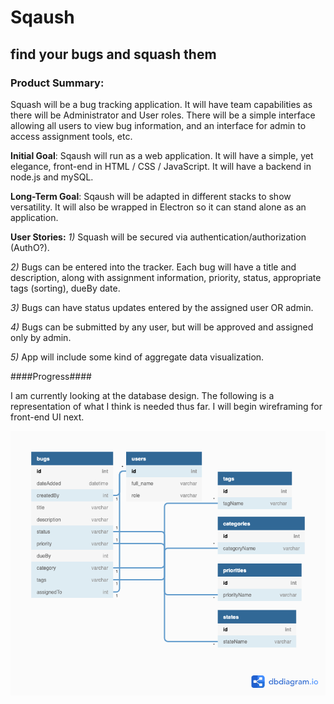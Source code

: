 # Sqaush 
## find your bugs and squash them

### Product Summary: 
Squash will be a bug tracking application. It will have team capabilities as there will be 
Administrator and User roles. There will be a simple interface allowing all users to view
bug information, and an interface for admin to access assignment tools, etc.

**Initial Goal**: 
Sqaush will run as a web application. It will have a simple, yet elegance, front-end
in HTML / CSS / JavaScript. It will have a backend in node.js and mySQL.

**Long-Term Goal**:
Sqaush will be adapted in different stacks to show versatility. It will also be wrapped in 
Electron so it can stand alone as an application.

**User Stories:**
*1)* Squash will be secured via authentication/authorization (AuthO?).

*2)* Bugs can be entered into the tracker. Each bug will have a title and description, along with
assignment information, priority, status, appropriate tags (sorting), dueBy date.

*3)* Bugs can have status updates entered by the assigned user OR admin.

*4)* Bugs can be submitted by any user, but will be approved and assigned only by admin.

*5)* App will include some kind of aggregate data visualization.

####Progress####

I am currently looking at the database design. The following is a representation of what I 
think is needed thus far. I will begin wireframing for front-end UI next.

![alt text](./planning/db_diagram.png "DB diagram")